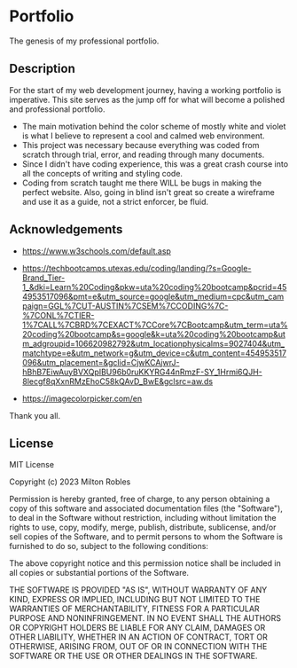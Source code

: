 # Portfolio
The genesis of my professional portfolio.

## Description

For the start of my web development journey, having a working portfolio is imperative. This site serves as the jump off for what will become a polished and professional portfolio.


- The main motivation behind the color scheme of mostly white and violet is what I believe to represent a cool and calmed web environment.
- This project was necessary because everything was coded from scratch through trial, error, and reading through many documents.
- Since I didn't have coding experience, this was a great crash course into all the concepts of writing and styling code.
- Coding from scratch taught me there WILL be bugs in making the perfect website. Also, going in blind isn't great so create a wireframe and use it as a guide, not a strict enforcer, be fluid.






## Acknowledgements

- https://www.w3schools.com/default.asp

- https://techbootcamps.utexas.edu/coding/landing/?s=Google-Brand_Tier-1_&dki=Learn%20Coding&pkw=uta%20coding%20bootcamp&pcrid=454953517096&pmt=e&utm_source=google&utm_medium=cpc&utm_campaign=GGL%7CUT-AUSTIN%7CSEM%7CCODING%7C-%7CONL%7CTIER-1%7CALL%7CBRD%7CEXACT%7CCore%7CBootcamp&utm_term=uta%20coding%20bootcamp&s=google&k=uta%20coding%20bootcamp&utm_adgroupid=106620982792&utm_locationphysicalms=9027404&utm_matchtype=e&utm_network=g&utm_device=c&utm_content=454953517096&utm_placement=&gclid=CjwKCAjwrJ-hBhB7EiwAuyBVXQpIBU96b0ruKKYRG44nRmzF-SY_1Hrmi6QJH-8lecgf8qXxnRMzEhoC58kQAvD_BwE&gclsrc=aw.ds

- https://imagecolorpicker.com/en

Thank you all.





## License
MIT License

Copyright (c) 2023 Milton Robles

Permission is hereby granted, free of charge, to any person obtaining a copy
of this software and associated documentation files (the "Software"), to deal
in the Software without restriction, including without limitation the rights
to use, copy, modify, merge, publish, distribute, sublicense, and/or sell
copies of the Software, and to permit persons to whom the Software is
furnished to do so, subject to the following conditions:

The above copyright notice and this permission notice shall be included in all
copies or substantial portions of the Software.

THE SOFTWARE IS PROVIDED "AS IS", WITHOUT WARRANTY OF ANY KIND, EXPRESS OR
IMPLIED, INCLUDING BUT NOT LIMITED TO THE WARRANTIES OF MERCHANTABILITY,
FITNESS FOR A PARTICULAR PURPOSE AND NONINFRINGEMENT. IN NO EVENT SHALL THE
AUTHORS OR COPYRIGHT HOLDERS BE LIABLE FOR ANY CLAIM, DAMAGES OR OTHER
LIABILITY, WHETHER IN AN ACTION OF CONTRACT, TORT OR OTHERWISE, ARISING FROM,
OUT OF OR IN CONNECTION WITH THE SOFTWARE OR THE USE OR OTHER DEALINGS IN THE
SOFTWARE.
